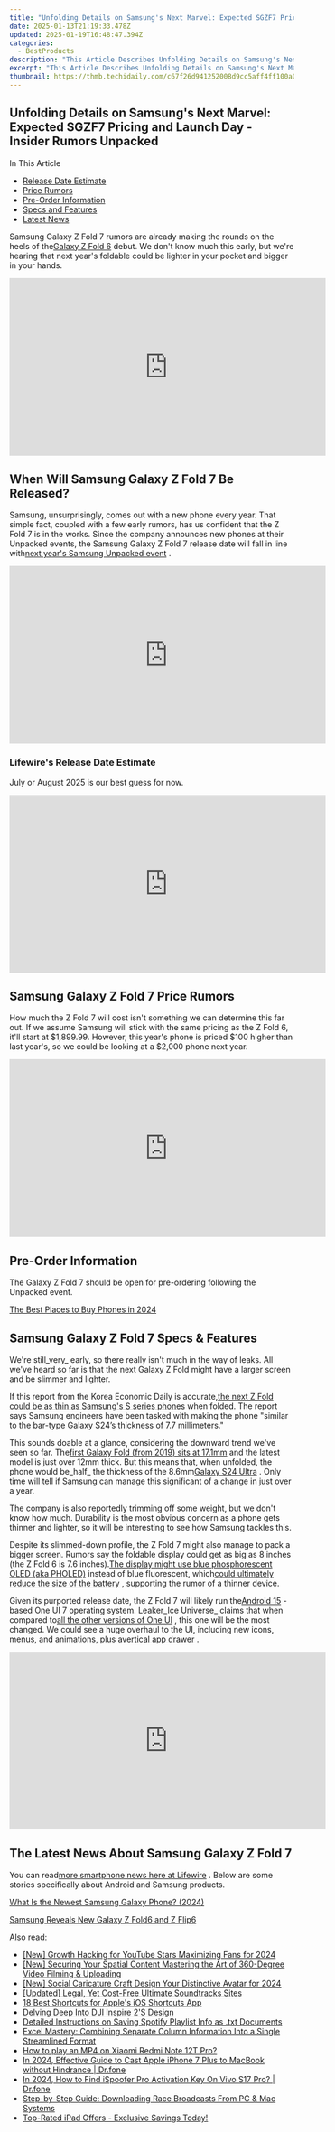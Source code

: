 ```yaml
---
title: "Unfolding Details on Samsung's Next Marvel: Expected SGZF7 Pricing and Launch Day - Insider Rumors Unpacked"
date: 2025-01-13T21:19:33.478Z
updated: 2025-01-19T16:48:47.394Z
categories:
  - BestProducts
description: "This Article Describes Unfolding Details on Samsung's Next Marvel: Expected SGZF7 Pricing and Launch Day - Insider Rumors Unpacked"
excerpt: "This Article Describes Unfolding Details on Samsung's Next Marvel: Expected SGZF7 Pricing and Launch Day - Insider Rumors Unpacked"
thumbnail: https://thmb.techidaily.com/c67f26d941252008d9cc5aff4ff100a0855f674f53cc2bc465f0442ddfa7520f.jpg
---
```


## Unfolding Details on Samsung's Next Marvel: Expected SGZF7 Pricing and Launch Day - Insider Rumors Unpacked

In This Article

* [Release Date Estimate](https://www.lifewire.com/#toc-when-will-samsung-galaxy-z-fold-7-be-released)
* [Price Rumors](https://www.lifewire.com/#toc-samsung-galaxy-z-fold-7-price-rumors)
* [Pre-Order Information](https://www.lifewire.com/#toc-pre-order-information)
* [Specs and Features](https://www.lifewire.com/#toc-samsung-galaxy-z-fold-7-specs--features)
* [Latest News](https://www.lifewire.com/#toc-the-latest-news-about-samsung-galaxy-z-fold-7)

 Samsung Galaxy Z Fold 7 rumors are already making the rounds on the heels of the[Galaxy Z Fold 6](https://www.lifewire.com/galaxy-z-fold-6-8418354) debut. We don't know much this early, but we're hearing that next year's foldable could be lighter in your pocket and bigger in your hands.

<!-- affiliate ads begin -->
<iframe width="560" height="315" src="https://www.youtube.com/embed/HaM818fFKXQ?si=ZZLA4lFSHSgCpSE0" title="YouTube video player" frameborder="0" allow="accelerometer; autoplay; clipboard-write; encrypted-media; gyroscope; picture-in-picture; web-share" referrerpolicy="strict-origin-when-cross-origin" allowfullscreen></iframe>
<!-- affiliate ads end -->

## When Will Samsung Galaxy Z Fold 7 Be Released?

 Samsung, unsurprisingly, comes out with a new phone every year. That simple fact, coupled with a few early rumors, has us confident that the Z Fold 7 is in the works. Since the company announces new phones at their Unpacked events, the Samsung Galaxy Z Fold 7 release date will fall in line with[next year's Samsung Unpacked event](https://www.lifewire.com/samsung-unpacked-news-and-rumors-5093153) .  

<!-- affiliate ads begin -->
<iframe width="560" height="315" src="https://www.youtube.com/embed/fvAC8jgs62o?si=xqEXZ7dpAXZ4sZ7A" title="YouTube video player" frameborder="0" allow="accelerometer; autoplay; clipboard-write; encrypted-media; gyroscope; picture-in-picture; web-share" referrerpolicy="strict-origin-when-cross-origin" allowfullscreen></iframe>
<!-- affiliate ads end -->

### Lifewire's Release Date Estimate

July or August 2025 is our best guess for now.

<!-- affiliate ads begin -->
<iframe width="560" height="315" src="https://www.youtube.com/embed/bXmwwSmYqq4?si=Bb-eJfLnlpeeClyt" title="YouTube video player" frameborder="0" allow="accelerometer; autoplay; clipboard-write; encrypted-media; gyroscope; picture-in-picture; web-share" referrerpolicy="strict-origin-when-cross-origin" allowfullscreen></iframe>
<!-- affiliate ads end -->

## Samsung Galaxy Z Fold 7 Price Rumors

 How much the Z Fold 7 will cost isn't something we can determine this far out. If we assume Samsung will stick with the same pricing as the Z Fold 6, it'll start at $1,899.99\. However, this year's phone is priced $100 higher than last year's, so we could be looking at a $2,000 phone next year.

<!-- affiliate ads begin -->
<iframe width="560" height="315" src="https://www.youtube.com/embed/O7ChChlyX2o?si=7pMKdN1NZig1kYek" title="YouTube video player" frameborder="0" allow="accelerometer; autoplay; clipboard-write; encrypted-media; gyroscope; picture-in-picture; web-share" referrerpolicy="strict-origin-when-cross-origin" allowfullscreen></iframe>
<!-- affiliate ads end -->

## Pre-Order Information

 The Galaxy Z Fold 7 should be open for pre-ordering following the Unpacked event.

[The Best Places to Buy Phones in 2024](https://www.lifewire.com/best-places-to-buy-cell-phones-580000)

## Samsung Galaxy Z Fold 7 Specs & Features

 We're still_very_ early, so there really isn't much in the way of leaks. All we've heard so far is that the next Galaxy Z Fold might have a larger screen and be slimmer and lighter.

 If this report from the Korea Economic Daily is accurate,[the next Z Fold could be as thin as Samsung's S series phones](https://www.kedglobal.com/electronics/newsView/ked202407180006) when folded. The report says Samsung engineers have been tasked with making the phone "similar to the bar-type Galaxy S24’s thickness of 7.7 millimeters."

 This sounds doable at a glance, considering the downward trend we've seen so far. The[first Galaxy Fold (from 2019) sits at 17.1mm](https://news.samsung.com/my/galaxy-history-%E2%91%A0-evolution-of-the-galaxy-z-fold-series-thinner-sturdier-and-compact-as-ever) and the latest model is just over 12mm thick. But this means that, when unfolded, the phone would be_half_ the thickness of the 8.6mm[Galaxy S24 Ultra](https://www.lifewire.com/samsung-galaxy-s24-ultra-7964195) . Only time will tell if Samsung can manage this significant of a change in just over a year.

 The company is also reportedly trimming off some weight, but we don't know how much. Durability is the most obvious concern as a phone gets thinner and lighter, so it will be interesting to see how Samsung tackles this.

 Despite its slimmed-down profile, the Z Fold 7 might also manage to pack a bigger screen. Rumors say the foldable display could get as big as 8 inches (the Z Fold 6 is 7.6 inches).[The display might use blue phosphorescent OLED (aka PHOLED)](https://wccftech.com/galaxy-z-fold-7-and-z-flip-7-could-be-the-first-phones-to-use-blue-pholed/) instead of blue fluorescent, which[could ultimately reduce the size of the battery](https://spectrum.ieee.org/blue-pholed) , supporting the rumor of a thinner device.

 Given its purported release date, the Z Fold 7 will likely run the[Android 15](https://www.lifewire.com/android-15-7547471) \-based One UI 7 operating system. Leaker_Ice Universe_ claims that when compared to[all the other versions of One UI](https://www.lifewire.com/what-is-samsung-one-ui-4178405) , this one will be the most changed. We could see a huge overhaul to the UI, including new icons, menus, and animations, plus a[vertical app drawer](https://www.sammobile.com/news/one-ui-7-vertical-app-drawer-hint/) .

<!-- affiliate ads begin -->
<iframe width="560" height="315" src="https://www.youtube.com/embed/YZma8PBO0D8?si=9-qQgGVTuChYd27a" title="YouTube video player" frameborder="0" allow="accelerometer; autoplay; clipboard-write; encrypted-media; gyroscope; picture-in-picture; web-share" referrerpolicy="strict-origin-when-cross-origin" allowfullscreen></iframe>
<!-- affiliate ads end -->

## The Latest News About Samsung Galaxy Z Fold 7

 You can read[more smartphone news here at Lifewire](https://www.lifewire.com/mobile-phone-news-4796390) . Below are some stories specifically about Android and Samsung products.

[What Is the Newest Samsung Galaxy Phone? (2024)](https://www.lifewire.com/newest-samsung-galaxy-phone-7567396)

[Samsung Reveals New Galaxy Z Fold6 and Z Flip6](https://www.lifewire.com/samsung-reveals-new-galaxy-z-fold6-and-z-flip6-8675427)

<ins class="adsbygoogle"
     style="display:block"
     data-ad-format="autorelaxed"
     data-ad-client="ca-pub-7571918770474297"
     data-ad-slot="1223367746"></ins>

<ins class="adsbygoogle"
     style="display:block"
     data-ad-client="ca-pub-7571918770474297"
     data-ad-slot="8358498916"
     data-ad-format="auto"
     data-full-width-responsive="true"></ins>

<span class="atpl-alsoreadstyle">Also read:</span>
<div><ul>
<li><a href="https://eaxpv-info.techidaily.com/new-growth-hacking-for-youtube-stars-maximizing-fans-for-2024/"><u>[New] Growth Hacking for YouTube Stars Maximizing Fans for 2024</u></a></li>
<li><a href="https://youtube-help.techidaily.com/new-securing-your-spatial-content-mastering-the-art-of-360-degree-video-filming-and-uploading/"><u>[New] Securing Your Spatial Content Mastering the Art of 360-Degree Video Filming & Uploading</u></a></li>
<li><a href="https://facebook-videos.techidaily.com/new-social-caricature-craft-design-your-distinctive-avatar-for-2024/"><u>[New] Social Caricature Craft Design Your Distinctive Avatar for 2024</u></a></li>
<li><a href="https://extra-skills.techidaily.com/updated-legal-yet-cost-free-ultimate-soundtracks-sites/"><u>[Updated] Legal, Yet Cost-Free Ultimate Soundtracks Sites</u></a></li>
<li><a href="https://techtrends.techidaily.com/18-best-shortcuts-for-apples-ios-shortcuts-app/"><u>18 Best Shortcuts for Apple's iOS Shortcuts App</u></a></li>
<li><a href="https://extra-hints.techidaily.com/delving-deep-into-dji-inspire-2s-design/"><u>Delving Deep Into DJI Inspire 2'S Design</u></a></li>
<li><a href="https://techtrends.techidaily.com/detailed-instructions-on-saving-spotify-playlist-info-as-txt-documents/"><u>Detailed Instructions on Saving Spotify Playlist Info as .txt Documents</u></a></li>
<li><a href="https://techtrends.techidaily.com/excel-mastery-combining-separate-column-information-into-a-single-streamlined-format/"><u>Excel Mastery: Combining Separate Column Information Into a Single Streamlined Format</u></a></li>
<li><a href="https://blog-min.techidaily.com/how-to-play-an-mp4-on-xiaomi-redmi-note-12t-pro-by-aiseesoft-video-converter-play-mp4-on-android/"><u>How to play an MP4 on Xiaomi Redmi Note 12T Pro?</u></a></li>
<li><a href="https://screen-mirror.techidaily.com/in-2024-effective-guide-to-cast-apple-iphone-7-plus-to-macbook-without-hindrance-drfone-by-drfone-ios/"><u>In 2024, Effective Guide to Cast Apple iPhone 7 Plus to MacBook without Hindrance | Dr.fone</u></a></li>
<li><a href="https://review-topics.techidaily.com/in-2024-how-to-find-ispoofer-pro-activation-key-on-vivo-s17-pro-drfone-by-drfone-virtual-android/"><u>In 2024, How to Find iSpoofer Pro Activation Key On Vivo S17 Pro? | Dr.fone</u></a></li>
<li><a href="https://fox-tips.techidaily.com/step-by-step-guide-downloading-race-broadcasts-from-pc-and-mac-systems/"><u>Step-by-Step Guide: Downloading Race Broadcasts From PC & Mac Systems</u></a></li>
<li><a href="https://techtrends.techidaily.com/top-rated-ipad-offers-exclusive-savings-today/"><u>Top-Rated iPad Offers - Exclusive Savings Today!</u></a></li>
</ul></div>

